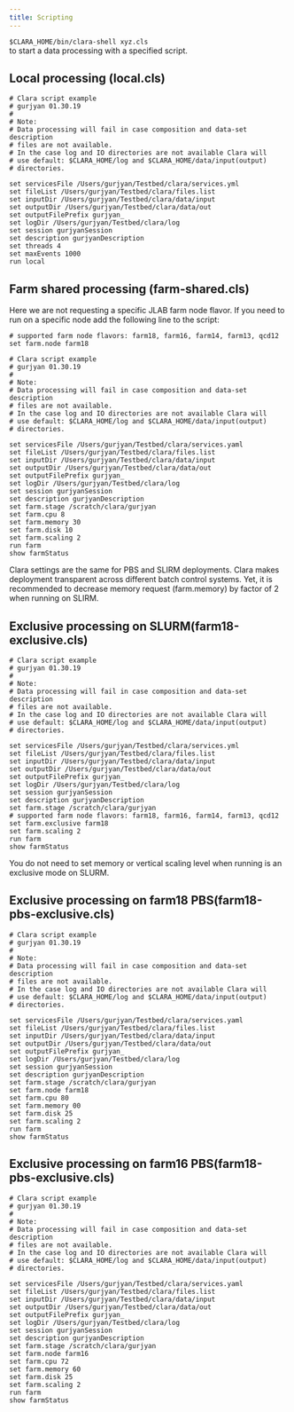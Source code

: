 ```yaml
---
title: Scripting
---
```

<div class="note info">
<code>$CLARA_HOME/bin/clara-shell xyz.cls</code>
<div></div>
to start a data processing with a specified script.
</div>


## Local processing (local.cls)

```
# Clara script example
# gurjyan 01.30.19
#
# Note:
# Data processing will fail in case composition and data-set description
# files are not available.
# In the case log and IO directories are not available Clara will
# use default: $CLARA_HOME/log and $CLARA_HOME/data/input(output)
# directories.

set servicesFile /Users/gurjyan/Testbed/clara/services.yml
set fileList /Users/gurjyan/Testbed/clara/files.list
set inputDir /Users/gurjyan/Testbed/clara/data/input
set outputDir /Users/gurjyan/Testbed/clara/data/out
set outputFilePrefix gurjyan_
set logDir /Users/gurjyan/Testbed/clara/log
set session gurjyanSession
set description gurjyanDescription
set threads 4
set maxEvents 1000
run local

```

## Farm shared processing (farm-shared.cls)

Here we are not requesting a specific JLAB farm node flavor.
If you need to run on a specific node add the following line to the script:
```
# supported farm node flavors: farm18, farm16, farm14, farm13, qcd12
set farm.node farm18
```

```
# Clara script example
# gurjyan 01.30.19
#
# Note:
# Data processing will fail in case composition and data-set description
# files are not available.
# In the case log and IO directories are not available Clara will
# use default: $CLARA_HOME/log and $CLARA_HOME/data/input(output)
# directories.

set servicesFile /Users/gurjyan/Testbed/clara/services.yaml
set fileList /Users/gurjyan/Testbed/clara/files.list
set inputDir /Users/gurjyan/Testbed/clara/data/input
set outputDir /Users/gurjyan/Testbed/clara/data/out
set outputFilePrefix gurjyan_
set logDir /Users/gurjyan/Testbed/clara/log
set session gurjyanSession
set description gurjyanDescription
set farm.stage /scratch/clara/gurjyan
set farm.cpu 8
set farm.memory 30
set farm.disk 10
set farm.scaling 2
run farm
show farmStatus

```


<div class="note warning">
Clara settings are the same for PBS and SLIRM deployments.
Clara makes deployment transparent across different batch control systems.
Yet, it is recommended to decrease memory request (farm.memory) by
factor of 2 when running on SLIRM.
</div>


## Exclusive processing on SLURM(farm18-exclusive.cls)

```
# Clara script example
# gurjyan 01.30.19
#
# Note:
# Data processing will fail in case composition and data-set description
# files are not available.
# In the case log and IO directories are not available Clara will
# use default: $CLARA_HOME/log and $CLARA_HOME/data/input(output)
# directories.

set servicesFile /Users/gurjyan/Testbed/clara/services.yml
set fileList /Users/gurjyan/Testbed/clara/files.list
set inputDir /Users/gurjyan/Testbed/clara/data/input
set outputDir /Users/gurjyan/Testbed/clara/data/out
set outputFilePrefix gurjyan_
set logDir /Users/gurjyan/Testbed/clara/log
set session gurjyanSession
set description gurjyanDescription
set farm.stage /scratch/clara/gurjyan
# supported farm node flavors: farm18, farm16, farm14, farm13, qcd12
set farm.exclusive farm18
set farm.scaling 2
run farm
show farmStatus

```

<div class="note warning">
You do not need to set memory or vertical scaling level when running is an exclusive mode on SLURM.
</div>

## Exclusive processing on farm18 PBS(farm18-pbs-exclusive.cls)
```
# Clara script example
# gurjyan 01.30.19
#
# Note:
# Data processing will fail in case composition and data-set description
# files are not available.
# In the case log and IO directories are not available Clara will
# use default: $CLARA_HOME/log and $CLARA_HOME/data/input(output)
# directories.

set servicesFile /Users/gurjyan/Testbed/clara/services.yaml
set fileList /Users/gurjyan/Testbed/clara/files.list
set inputDir /Users/gurjyan/Testbed/clara/data/input
set outputDir /Users/gurjyan/Testbed/clara/data/out
set outputFilePrefix gurjyan_
set logDir /Users/gurjyan/Testbed/clara/log
set session gurjyanSession
set description gurjyanDescription
set farm.stage /scratch/clara/gurjyan
set farm.node farm18
set farm.cpu 80
set farm.memory 00
set farm.disk 25
set farm.scaling 2
run farm
show farmStatus

```
## Exclusive processing on farm16 PBS(farm18-pbs-exclusive.cls)
```
# Clara script example
# gurjyan 01.30.19
#
# Note:
# Data processing will fail in case composition and data-set description
# files are not available.
# In the case log and IO directories are not available Clara will
# use default: $CLARA_HOME/log and $CLARA_HOME/data/input(output)
# directories.

set servicesFile /Users/gurjyan/Testbed/clara/services.yaml
set fileList /Users/gurjyan/Testbed/clara/files.list
set inputDir /Users/gurjyan/Testbed/clara/data/input
set outputDir /Users/gurjyan/Testbed/clara/data/out
set outputFilePrefix gurjyan_
set logDir /Users/gurjyan/Testbed/clara/log
set session gurjyanSession
set description gurjyanDescription
set farm.stage /scratch/clara/gurjyan
set farm.node farm16
set farm.cpu 72
set farm.memory 60
set farm.disk 25
set farm.scaling 2
run farm
show farmStatus

```